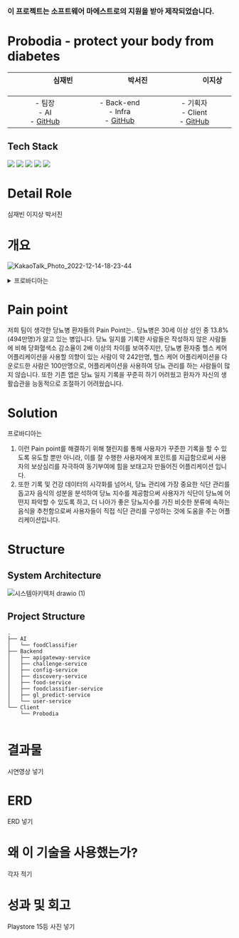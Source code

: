 ### 이 프로젝트는 소프트웨어 마에스트로의 지원을 받아 제작되었습니다.

# Probodia - protect your body from diabetes
|&nbsp;&nbsp;&nbsp;&nbsp;&nbsp;&nbsp;&nbsp;&nbsp;&nbsp;&nbsp;&nbsp;&nbsp;&nbsp;&nbsp;&nbsp;&nbsp;&nbsp;&nbsp; 심재빈 &nbsp;&nbsp;&nbsp;&nbsp;&nbsp;&nbsp;&nbsp;&nbsp;&nbsp;&nbsp;&nbsp;&nbsp;&nbsp;&nbsp;&nbsp;&nbsp;&nbsp;&nbsp; | &nbsp;&nbsp;&nbsp;&nbsp;&nbsp;&nbsp;&nbsp;&nbsp;&nbsp;&nbsp;&nbsp;&nbsp;&nbsp;&nbsp;&nbsp;&nbsp;&nbsp;&nbsp; 박서진 &nbsp;&nbsp;&nbsp;&nbsp;&nbsp;&nbsp;&nbsp;&nbsp;&nbsp;&nbsp;&nbsp;&nbsp;&nbsp;&nbsp;&nbsp;&nbsp;&nbsp;&nbsp; | &nbsp;&nbsp;&nbsp;&nbsp;&nbsp;&nbsp;&nbsp;&nbsp;&nbsp;&nbsp;&nbsp;&nbsp;&nbsp;&nbsp;&nbsp;&nbsp;&nbsp;&nbsp; 이지상 &nbsp;&nbsp;&nbsp;&nbsp;&nbsp;&nbsp;&nbsp;&nbsp;&nbsp;&nbsp;&nbsp;&nbsp;&nbsp;&nbsp;&nbsp;&nbsp;&nbsp;&nbsp;
|:---:|:---:|:---:|  
| - 팀장 <br> - AI  <br> - [GitHub](https://github.com/simbean) | - Back-end<br>- Infra <Br> - [GitHub](https://github.com/backtony) | - 기획자 <br>- Client <br> - [GitHub](https://github.com/kiwan97)

## Tech Stack
<img src="https://img.shields.io/badge/PyTorch-EE4C2C?style=for-the-badge&logo=PyTorch&logoColor=white"> <img src="https://img.shields.io/badge/FastAPI-009688?style=for-the-badge&logo=FastAPI&logoColor=white"> <img src="https://img.shields.io/badge/Spring-6DB33F?style=for-the-badge&logo=Spring&logoColor=white"> <img src="https://img.shields.io/badge/Android-3DDC84?style=for-the-badge&logo=Android&logoColor=white"> <img src="https://img.shields.io/badge/AWS-232F3E?style=for-the-badge&logo=Amazon AWS&logoColor=white"> 

# Detail Role
심재빈
이지상
박서진

# 개요
![KakaoTalk_Photo_2022-12-14-18-23-44](https://user-images.githubusercontent.com/67853497/207557449-15c05daf-d888-4710-a63f-421bb96df054.jpeg)

<details>
<summary>프로바디아는</summary>

사용자들이 능동적으로 건강 정보를 기록 할 수 있도록 동기부여를 제시하며 음식 성분을 통해 당뇨의 위험도를 판단하여 식단 관리에 도움을 주는 서비스를 제공하는 안드로이드 어플리케이션이다.
</details>

# Pain point

저희 팀이 생각한 당뇨병 환자들의 Pain Point는..
당뇨병은 30세 이상 성인 중 13.8%(494만명)가 앓고 있는 병입니다. 당뇨 일지를 기록한 사람들은 작성하지 않은 사람들에 비해 당화혈색소 감소율이 2배 이상의 차이를 보여주지만, 당뇨병 환자중 헬스 케어 어플리케이션을 사용할 의향이 있는 사람이 약 242만명, 헬스 케어 어플리케이션을 다운로드한 사람은 100만명으로, 어플리케이션을 사용하여 당뇨 관리를 하는 사람들이 많지 않습니다.
또한 기존 앱은 당뇨 일지 기록을 꾸준히 하기 어려웠고 환자가 자신의 생활습관을 능동적으로 조절하기 어려웠습니다. 

# Solution

프로바디아는 
1. 이런 Pain point를 해결하기 위해 챌린지를 통해 사용자가 꾸준한 기록을 할 수 있도록 유도할 뿐만 아니라, 이를 잘 수행한 사용자에게 포인트를 지급함으로써 사용자의 보상심리를 자극하여 동기부여에 힘을 보태고자 만들어진 어플리케이션 입니다.
2. 또한 기록 및 건강 데이터의 시각화를 넘어서, 당뇨 관리에 가장 중요한 식단 관리를 돕고자 음식의 성분을 분석하여 당뇨 지수를 제공함으써 사용자가 식단이 당뇨에 어떤지 파악할 수 있도록 하고, 더 나아가 좋은 당뇨지수를 가진 비슷한 분류에 속하는 음식을 추천함으로써  사용자들이 직접 식단 관리를 구성하는 것에 도움을 주는 어플리케이션입니다.


# Structure

## System Architecture
![시스템아키텍처 drawio (1)](https://user-images.githubusercontent.com/67853497/207553980-5b123f56-e62f-4691-b637-0a02a436737e.png)

## Project Structure

```
.
├── AI
│   └── foodClassifier
├── Backend
│   ├── apigateway-service
│   ├── challenge-service
│   ├── config-service
│   ├── discovery-service
│   ├── food-service
│   ├── foodclassifier-service
│   ├── gl_predict-service
│   └── user-service
└── Client
    └── Probodia
    
```

# 결과물
시연영상 넣기

# ERD
ERD 넣기

# 왜 이 기술을 사용했는가?
각자 적기


# 성과 및 회고
Playstore 15등 사진 넣기


